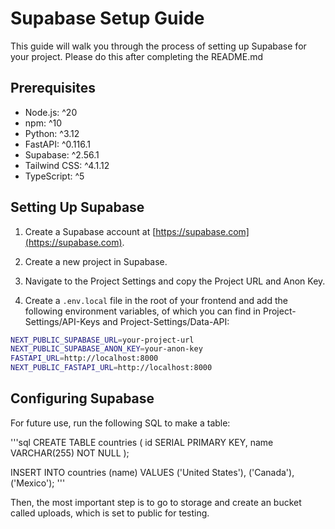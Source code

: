 # Supabase Setup Guide

This guide will walk you through the process of setting up Supabase for your project. Please do this after completing the README.md

## Prerequisites

- Node.js: ^20
- npm: ^10
- Python: ^3.12
- FastAPI: ^0.116.1
- Supabase: ^2.56.1
- Tailwind CSS: ^4.1.12
- TypeScript: ^5

## Setting Up Supabase

1. Create a Supabase account at [https://supabase.com](https://supabase.com).

2. Create a new project in Supabase.

3. Navigate to the Project Settings and copy the Project URL and Anon Key.

4. Create a `.env.local` file in the root of your frontend and add the following environment variables, of which you can find in Project-Settings/API-Keys and Project-Settings/Data-API:

```bash
NEXT_PUBLIC_SUPABASE_URL=your-project-url
NEXT_PUBLIC_SUPABASE_ANON_KEY=your-anon-key
FASTAPI_URL=http://localhost:8000
NEXT_PUBLIC_FASTAPI_URL=http://localhost:8000
```

## Configuring Supabase

For future use, run the following SQL to make a table:

'''sql
CREATE TABLE countries (
id SERIAL PRIMARY KEY,
name VARCHAR(255) NOT NULL
);

INSERT INTO countries (name) VALUES
('United States'),
('Canada'),
('Mexico');
'''

Then, the most important step is to go to storage and create an bucket called uploads, which is set to public for testing.
